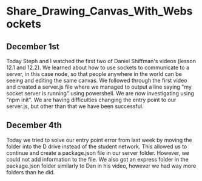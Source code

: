 # Share_Drawing_Canvas_With_Websockets

## December 1st
Today Steph and I watched the first two of Daniel Shiffman's videos (lesson 12.1 and 12.2). We learned about how to use sockets to communicate to a server, in this case node, so that people anywhere in the world can be seeing and editing the same canvas. We followed through the first video and created a server.js file where we managed to output a line saying "my socket server is running" using powershell. We are now investigating using "npm init". We are having difficulties changing the entry point to our server.js, but other than that we have been successful.

## December 4th
Today we tried to solve our entry point error from last week by moving the folder into the D drive instead of the student network. This allowed us to continue and create a package.json file in our server folder. However, we could not add information to the file. We also got an express folder in the package.json folder similarly to Dan in his video, however we had way more folders than he did.
